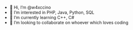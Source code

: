 - 👋 Hi, I’m @w4xccino
- 👀 I’m interested in PHP, Java, Python, SQL
- 🌱 I’m currently learning C++, C#
- 💞️ I’m looking to collaborate on whoever which loves coding

<!---
w4xccino/w4xccino is a ✨ special ✨ repository because its `README.md` (this file) appears on your GitHub profile.
You can click the Preview link to take a look at your changes.
--->
